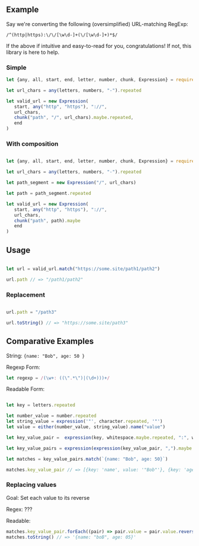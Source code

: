 ## Example 

Say we're converting the following (oversimplified) URL-matching RegExp:

```
/^(http|https):\/\/[\w\d-]+(\/[\w\d-]+)*$/
```

If the above if intuitive and easy-to-read for you, congratulations! If not, this library is here to help.

### Simple

```js
let {any, all, start, end, letter, number, chunk, Expression} = require('simple_expression')

let url_chars = any(letters, numbers, "-").repeated

let valid_url = new Expression(
   start, any("http", "https"), "://", 
   url_chars,
   chunk("path", "/", url_chars).maybe.repeated,
   end
)
```

### With composition

```js

let {any, all, start, end, letter, number, chunk, Expression} = require('simple_expression')

let url_chars = any(letters, numbers, "-").repeated

let path_segment = new Expression("/", url_chars)

let path = path_segment.repeated

let valid_url = new Expression(
   start, any("http", "https"), "://",
   url_chars,
   chunk("path", path).maybe
   end
)

```

## Usage

```js

let url = valid_url.match("https://some.site/path1/path2")

url.path // => "/path1/path2"
```

### Replacement
```js

url.path = "/path3"

url.toString() // => "https://some.site/path3"

```


## Comparative Examples

String:  `{name: "Bob", age: 50 }`


Regexp Form:

```js
let regexp = /(\w+: ((\".*\")|(\d+)))+/
```

Readable Form:
```js

let key = letters.repeated

let number_value = number.repeated
let string_value = expression('"', character.repeated, '"')
let value = either(number_value, string_value).name("value")

let key_value_pair =  expression(key, whitespace.maybe.repeated, ":", whitespace.maybe.repeated, value).name("key_value_pair")

let key_value_pairs = expression(expression(key_value_pair, ",").maybe.repeated, key_value_pair)

let matches = key_value_pairs.match(`{name: "Bob", age: 50}`)

matches.key_value_pair // => [{key: 'name', value: '"Bob"'}, {key: 'age', value: 50}]
```

### Replacing values

Goal: Set each value to its reverse

Regex: ???

Readable:

```js 
matches.key_value_pair.forEach((pair) => pair.value = pair.value.reverse())
matches.toString() // => '{name: "boB", age: 05}'
```